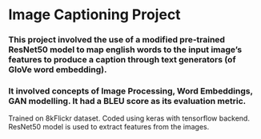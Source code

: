 # Image Captioning Project
### This project involved the use of a modified pre-trained ResNet50 model to map english words to the input image’s features to produce a caption through text generators (of GloVe word embedding).                        
### It involved concepts of Image Processing, Word Embeddings, GAN modelling. It had a BLEU score as its evaluation metric.
Trained on 8kFlickr dataset.
Coded using keras with tensorflow backend. ResNet50 model is used to extract features from the images.
